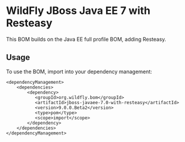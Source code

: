 WildFly JBoss Java EE 7 with Resteasy
=============================

This BOM builds on the Java EE full profile BOM, adding Resteasy.
 
Usage
-----

To use the BOM, import into your dependency management:

    <dependencyManagement>
        <dependencies>
            <dependency>
               <groupId>org.wildfly.bom</groupId>
               <artifactId>jboss-javaee-7.0-with-resteasy</artifactId>
               <version>9.0.0.Beta2</version>
               <type>pom</type>
               <scope>import</scope>
            </dependency>
        </dependencies>
    </dependencyManagement>
